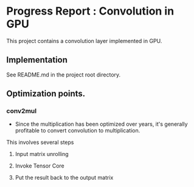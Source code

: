 # Progress Report : Convolution in GPU 

This project contains a convolution layer implemented in GPU.

## Implementation

See README.md in the project root directory.

## Optimization points.

### conv2mul

* Since the multiplication has been optimized over years, it's generally profitable to convert convolution to multiplication.
  
This involves several steps

1. Input matrix unrolling 

2. Invoke Tensor Core

3. Put the result back to the output matrix